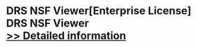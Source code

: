 # DRS NSF Viewer[Enterprise License]<br />DRS NSF Viewer<br />[>> Detailed information](https://secure.shareit.com/shareit/product.html?productid=301004948&affiliateid=200057808)